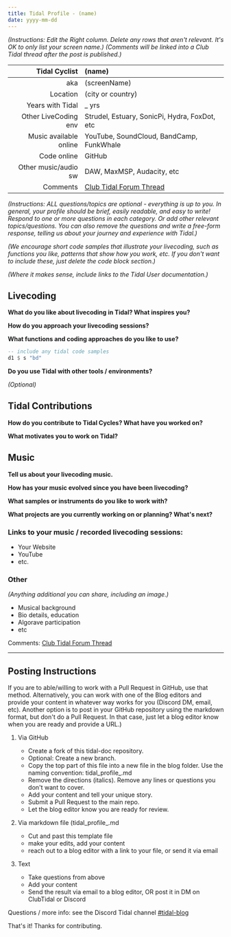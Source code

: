 ```yaml
---
title: Tidal Profile - (name)
date: yyyy-mm-dd
---
```


*(Instructions: Edit the Right column. Delete any rows that aren't relevant. It's OK to only list your screen name.)*
*(Comments will be linked into a Club Tidal thread after the post is published.)*

| Tidal Cyclist  | (name)    |
| --------:    | :---------- |
| aka          | (screenName) |
| Location     | (city or country) | 
| Years with Tidal | _  yrs |
| Other LiveCoding env | Strudel, Estuary, SonicPi, Hydra, FoxDot, etc |
| Music available online | YouTube, SoundCloud, BandCamp, FunkWhale |
| Code online  | GitHub |
| Other music/audio sw | DAW, MaxMSP, Audacity, etc |
| Comments | [Club Tidal Forum Thread](https://club.tidalcycles.org/)|

*(Instructions: ALL questions/topics are optional - everything is up to you. In general, your profile should be brief, easily readable, and easy to write! Respond to one or more questions in each category. Or add other relevant topics/questions. You can also remove the questions and write a free-form response, telling us about your journey and experience with Tidal.)*

*(We encourage short code samples that illustrate your livecoding, such as functions you like, patterns that show how you work, etc. If you don't want to include these, just delete the code block section.)*

*(Where it makes sense, include links to the Tidal User documentation.)*

## Livecoding  

**What do you like about livecoding in Tidal? What inspires you?**   

**How do you approach your livecoding sessions?**  

**What functions and coding approaches do you like to use?**  

```haskell
-- include any tidal code samples 
d1 $ s "bd" 
```

**Do you use Tidal with other tools / environments?**  

*(Optional)*
## Tidal Contributions  

**How do you contribute to Tidal Cycles? What have you worked on?**  

**What motivates you to work on Tidal?**   

## Music  

**Tell us about your livecoding music.**  

**How has your music evolved since you have been livecoding?**  

**What samples or instruments do you like to work with?**  

**What projects are you currently working on or planning? What's next?**  


### Links to your music / recorded livecoding sessions:
- Your Website
- YouTube
- etc.

### Other  
*(Anything additional you can share, including an image.)*
- Musical background
- Bio details, education
- Algorave participation
- etc

Comments: [Club Tidal Forum Thread](https://club.tidalcycles.org/)

---

## Posting Instructions
If you are to able/willing to work with a Pull Request in GitHub, use that method. Alternatively, you can work with one of the Blog editors and provide your content in whatever way works for you (Discord DM, email, etc). Another option is to post in your GitHub repository using the markdown format, but don't do a Pull Request. In that case, just let a blog editor know when you are ready and provide a URL.)

1. Via GitHub
    - Create a fork of this tidal-doc repository.
    - Optional: Create a new branch.
    - Copy the top part of this file into a new file in the blog folder. Use the naming convention: tidal_profile_<yourName>.md
    - Remove the directions (italics). Remove any lines or questions you don't want to cover.
    - Add your content and tell your unique story. 
    - Submit a Pull Request to the main repo.
    - Let the blog editor know you are ready for review. 

2. Via markdown file (tidal_profile_<yourName>.md
    - Cut and past this template file
    - make your edits, add your content
    - reach out to a blog editor with a link to your file, or send it via email

3. Text
    - Take questions from above
    - Add your content
    - Send the result via email to a blog editor, OR post it in DM on ClubTidal or Discord
    
Questions / more info: see the Discord Tidal channel [#tidal-blog](https://discord.com/channels/779427371270275082/1075644661135319071)  
    
That's it! Thanks for contributing. 
